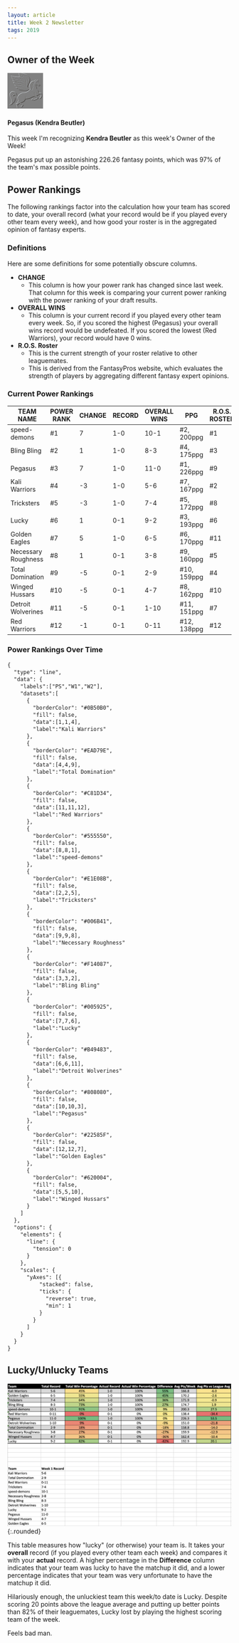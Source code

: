```yaml
---
layout: article
title: Week 2 Newsletter
tags: 2019
---
```


## Owner of the Week

<div class="item">
  <div class="item__image">
    <img class="image image--xs circle" src="/assets/images/teams/Pegasus.png"/>
  </div>
  <div class="item__content">
    <div class="item__header">
      <h4>Pegasus (Kendra Beutler)</h4>
      <p>This week I'm recognizing <strong>Kendra Beutler</strong> as this week's Owner of the Week!</p>
      <p>Pegasus put up an astonishing 226.26 fantasy points, which was 97% of the team's max possible points.</p>
    </div>
  </div>
</div>

## Power Rankings

The following rankings factor into the calculation how your team has scored to date, your overall record (what your record would be if you played every other team every week), and how good your roster is in the aggregated opinion of fantasy experts.

### Definitions

Here are some definitions for some potentially obscure columns.

- **CHANGE**
  - This column is how your power rank has changed since last week. That column for this week is comparing your current power ranking with the power ranking of your draft results.
- **OVERALL WINS**
  - This column is your current record if you played every other team every week. So, if you scored the highest (Pegasus) your overall wins record would be undefeated. If you scored the lowest (Red Warriors), your record would have 0 wins.
- **R.O.S. Roster**
  - This is the current strength of your roster relative to other leaguemates.
  - This is derived from the FantasyPros website, which evaluates the strength of players by aggregating different fantasy expert opinions.

### Current Power Rankings

| TEAM NAME           | POWER RANK | CHANGE | RECORD | OVERALL WINS | PPG         | R.O.S. ROSTER |
| ------------------- | ---------- | ------ | ------ | ------------ | ----------- | ------------- |
| speed-demons        | #1         | 7      | 1-0    | 10-1         | #2, 200ppg  | #1            |
| Bling Bling         | #2         | 1      | 1-0    | 8-3          | #4, 175ppg  | #3            |
| Pegasus             | #3         | 7      | 1-0    | 11-0         | #1, 226ppg  | #9            |
| Kali Warriors       | #4         | -3     | 1-0    | 5-6          | #7, 167ppg  | #2            |
| Tricksters          | #5         | -3     | 1-0    | 7-4          | #5, 172ppg  | #8            |
| Lucky               | #6         | 1      | 0-1    | 9-2          | #3, 193ppg  | #6            |
| Golden Eagles       | #7         | 5      | 1-0    | 6-5          | #6, 170ppg  | #11           |
| Necessary Roughness | #8         | 1      | 0-1    | 3-8          | #9, 160ppg  | #5            |
| Total Domination    | #9         | -5     | 0-1    | 2-9          | #10, 159ppg | #4            |
| Winged Hussars      | #10        | -5     | 0-1    | 4-7          | #8, 162ppg  | #10           |
| Detroit Wolverines  | #11        | -5     | 0-1    | 1-10         | #11, 151ppg | #7            |
| Red Warriors        | #12        | -1     | 0-1    | 0-11         | #12, 138ppg | #12           |

### Power Rankings Over Time

```chart
{
  "type": "line",
  "data": {
    "labels":["PS","W1","W2"],
    "datasets":[
      {
        "borderColor": "#0B50B0",
        "fill": false,
        "data":[1,1,4],
        "label":"Kali Warriors"
      },
      {
        "borderColor": "#EAD79E",
        "fill": false,
        "data":[4,4,9],
        "label":"Total Domination"
      },
      {
        "borderColor": "#C81D34",
        "fill": false,
        "data":[11,11,12],
        "label":"Red Warriors"
      },
      {
        "borderColor": "#555550",
        "fill": false,
        "data":[8,8,1],
        "label":"speed-demons"
      },
      {
        "borderColor": "#E1E08B",
        "fill": false,
        "data":[2,2,5],
        "label":"Tricksters"
      },
      {
        "borderColor": "#006B41",
        "fill": false,
        "data":[9,9,8],
        "label":"Necessary Roughness"
      },
      {
        "borderColor": "#F14087",
        "fill": false,
        "data":[3,3,2],
        "label":"Bling Bling"
      },
      {
        "borderColor": "#005925",
        "fill": false,
        "data":[7,7,6],
        "label":"Lucky"
      },
      {
        "borderColor": "#B49483",
        "fill": false,
        "data":[6,6,11],
        "label":"Detroit Wolverines"
      },
      {
        "borderColor": "#808080",
        "fill": false,
        "data":[10,10,3],
        "label":"Pegasus"
      },
      {
        "borderColor": "#22585F",
        "fill": false,
        "data":[12,12,7],
        "label":"Golden Eagles"
      },
      {
        "borderColor": "#620004",
        "fill": false,
        "data":[5,5,10],
        "label":"Winged Hussars"
      }
    ]
  },
  "options": {
    "elements": {
      "line": {
        "tension": 0
      }
    },
    "scales": {
      "yAxes": [{ 
          "stacked": false,
          "ticks": {
            "reverse": true,
            "min": 1
          }
        }
      ]
    }
  }
}
```

## Lucky/Unlucky Teams

![](/post-assets/2019-09-11-week-1-recap/1-luck-chart.png){:.rounded}

This table measures how "lucky" (or otherwise) your team is. It takes your **overall** record (if you played every other team each week) and compares it with your **actual** record. A higher percentage in the **Difference** column indicates that your team was lucky to have the matchup it did, and a lower percentage indicates that your team was very unfortunate to have the matchup it did.

Hilariously enough, the unluckiest team this week/to date is Lucky. Despite scoring 20 points above the league average and putting up better points than 82% of their leaguemates, Lucky lost by playing the highest scoring team of the week.

Feels bad man.